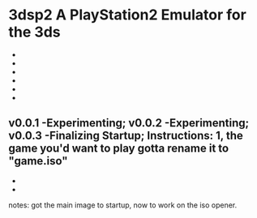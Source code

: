 # 3dsp2 A PlayStation2 Emulator for the 3ds
-
-
-
-
-
-

v0.0.1 -Experimenting;
v0.0.2 -Experimenting;
v0.0.3 -Finalizing Startup;
Instructions:
1, the game you'd want to play gotta rename it to "game.iso" 
-
-
-
notes:
got the main image to startup,
now to work on the iso opener.

